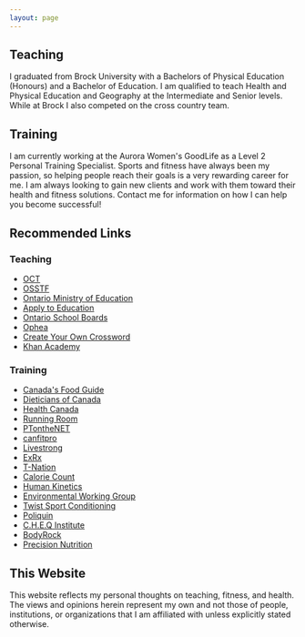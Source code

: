 ```yaml
---
layout: page
---
```


## Teaching

I graduated from Brock University with a Bachelors of Physical Education 
(Honours) and a Bachelor of Education. I am qualified to teach Health and 
Physical Education and Geography at the Intermediate and Senior levels. 
While at Brock I also competed on the cross country team.

## Training

I am currently working at the Aurora Women's GoodLife as a Level 2 Personal 
Training Specialist. Sports and fitness have always been my passion, so helping 
people reach their goals is a very rewarding career for me. I am always looking 
to gain new clients and work with them toward their health and fitness 
solutions. Contact me for information on how I can help you become successful!

## Recommended Links

### Teaching

- [OCT](http://www.oct.ca/)
- [OSSTF](http://www.osstf.on.ca/)
- [Ontario Ministry of Education](http://www.edu.gov.on.ca/eng/teachers/)
- [Apply to Education](http://www.applytoeducation.com/AttLogin.aspx?ReturnUrl=%2fApplicant%2fAttStart.aspx)
- [Ontario School Boards](http://www.osstf.on.ca/Default.aspx?DN=47253154-6432-4bfe-ac42-baefd828ae34)
- [Ophea](http://www.ophea.net/)
- [Create Your Own Crossword](http://www.armoredpenguin.com/crossword/)
- [Khan Academy](http://www.khanacademy.org/)

### Training

- [Canada's Food Guide](http://www.hc-sc.gc.ca/fn-an/food-guide-aliment/index-eng.php)
- [Dieticians of Canada](http://www.dietitians.ca/)
- [Health Canada](http://www.hc-sc.gc.ca/)
- [Running Room](http://www.runningroom.com/)
- [PTontheNET](http://www.ptonthenet.com/)
- [canfitpro](http://www.canfitpro.com/)
- [Livestrong](http://www.livestrong.com/)
- [ExRx](http://www.exrx.net/)
- [T-Nation](http://www.t-nation.com/)
- [Calorie Count](http://caloriecount.about.com/)
- [Human Kinetics](http://www.humankinetics.com/)
- [Environmental Working Group](http://ewg.org/)
- [Twist Sport Conditioning](http://www.twistconditioning.com/)
- [Poliquin](http://www.charlespoliquin.com/)
- [C.H.E.Q Institute](http://www.chekinstitute.com/)
- [BodyRock](http://www.bodyrock.tv/)
- [Precision Nutrition](http://www.precisionnutrition.com/)

## This Website

This website reflects my personal thoughts on teaching, fitness, and health. 
The views and opinions herein represent my own and not those of people, 
institutions, or organizations that I am affiliated with unless explicitly 
stated otherwise.
